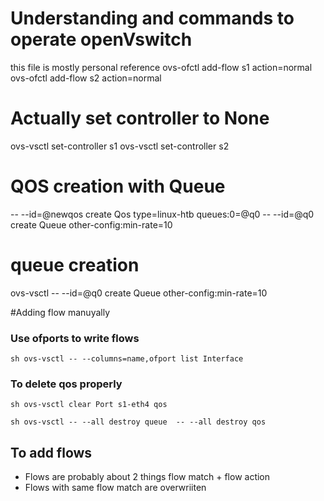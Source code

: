 # Understanding and commands to operate openVswitch
this file is mostly personal reference
ovs-ofctl add-flow s1 action=normal
ovs-ofctl add-flow s2 action=normal

# Actually set controller to None
ovs-vsctl set-controller s1 
ovs-vsctl set-controller s2 

# QOS creation with Queue
-- --id=@newqos create Qos type=linux-htb queues:0=@q0 -- --id=@q0 create Queue other-config:min-rate=10
# queue creation 
ovs-vsctl -- --id=@q0 create Queue other-config:min-rate=10

#Adding flow manuyally 


### Use ofports to write flows
```
sh ovs-vsctl -- --columns=name,ofport list Interface
```

### To delete qos properly
```
sh ovs-vsctl clear Port s1-eth4 qos
```

```
sh ovs-vsctl -- --all destroy queue  -- --all destroy qos
```

## To add flows 
- Flows are probably about 2 things flow match + flow action
- Flows with same flow match are overwriiten 
